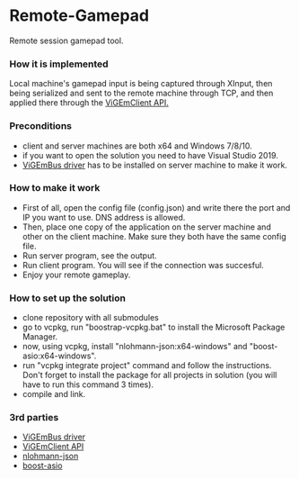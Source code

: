 # Remote-Gamepad

Remote session gamepad tool.

### How it is implemented
Local machine's gamepad input is being captured through XInput, then being serialized and sent to the remote machine through TCP, and then applied there through the [ViGEmClient API.](https://github.com/ViGEm/ViGEmClient)

### Preconditions
- client and server machines are both x64 and Windows 7/8/10.
- if you want to open the solution you need to have Visual Studio 2019.
- [ViGEmBus driver](https://github.com/ViGEm/ViGEmBus) has to be installed on server machine to make it work.

### How to make it work
- First of all, open the config file (config.json) and write there the port and IP you want to use. DNS address is allowed.
- Then, place one copy of the application on the server machine and other on the client machine. Make sure they both have the same config file.
- Run server program, see the output.
- Run client program. You will see if the connection was succesful.
- Enjoy your remote gameplay.

### How to set up the solution
- clone repository with all submodules
- go to vcpkg, run "boostrap-vcpkg.bat" to install the Microsoft Package Manager.
- now, using vcpkg, install "nlohmann-json:x64-windows" and "boost-asio:x64-windows".
- run "vcpkg integrate project" command and follow the instructions. Don't forget to install the package for all projects in solution (you will have to run this command 3 times).
- compile and link.

### 3rd parties
- [ViGEmBus driver](https://github.com/ViGEm/ViGEmBus)
- [ViGEmClient API](https://github.com/ViGEm/ViGEmClient)
- [nlohmann-json](https://github.com/nlohmann/json)
- [boost-asio](https://github.com/boostorg/asio)
